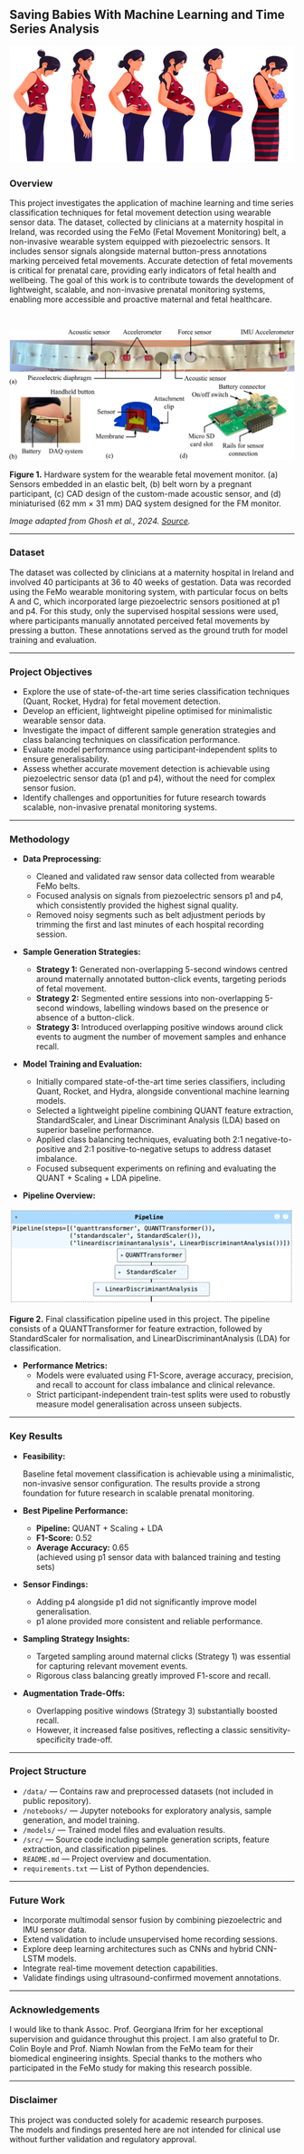 ## **Saving Babies With Machine Learning and Time Series Analysis**

![Fetal Movement Monitoring](images/fyp-fmm-pregnancy.png)

### **Overview**

This project investigates the application of machine learning and time series classification techniques for fetal movement detection using wearable sensor data. The dataset, collected by clinicians at a maternity hospital in Ireland, was recorded using the FeMo (Fetal Movement Monitoring) belt, a non-invasive wearable system equipped with piezoelectric sensors. It includes sensor signals alongside maternal button-press annotations marking perceived fetal movements. Accurate detection of fetal movements is critical for prenatal care, providing early indicators of fetal health and wellbeing. The goal of this work is to contribute towards the development of lightweight, scalable, and non-invasive prenatal monitoring systems, enabling more accessible and proactive maternal and fetal healthcare.

&nbsp;

![Fetal Movement Monitoring](images/femo-belt.jpeg)

**Figure 1.** Hardware system for the wearable fetal movement monitor. (a) Sensors embedded in an elastic belt, (b) belt worn by a pregnant participant, (c) CAD design of the custom-made acoustic sensor, and (d) miniaturised (62 mm × 31 mm) DAQ system designed for the FM monitor.  

*Image adapted from Ghosh et al., 2024. [Source](https://www.sciencedirect.com/science/article/pii/S1566253523004402).*

---

### **Dataset**

The dataset was collected by clinicians at a maternity hospital in Ireland and involved 40 participants at 36 to 40 weeks of gestation. Data was recorded using the FeMo wearable monitoring system, with particular focus on belts A and C, which incorporated large piezoelectric sensors positioned at p1 and p4. For this study, only the supervised hospital sessions were used, where participants manually annotated perceived fetal movements by pressing a button. These annotations served as the ground truth for model training and evaluation.

---

### **Project Objectives**

- Explore the use of state-of-the-art time series classification techniques (Quant, Rocket, Hydra) for fetal movement detection.
- Develop an efficient, lightweight pipeline optimised for minimalistic wearable sensor data.
- Investigate the impact of different sample generation strategies and class balancing techniques on classification performance.
- Evaluate model performance using participant-independent splits to ensure generalisability.
- Assess whether accurate movement detection is achievable using piezoelectric sensor data (p1 and p4), without the need for complex sensor fusion.
- Identify challenges and opportunities for future research towards scalable, non-invasive prenatal monitoring systems.

---

### **Methodology**

- **Data Preprocessing:**  
  - Cleaned and validated raw sensor data collected from wearable FeMo belts.  
  - Focused analysis on signals from piezoelectric sensors p1 and p4, which consistently provided the highest signal quality.  
  - Removed noisy segments such as belt adjustment periods by trimming the first and last minutes of each hospital recording session.

- **Sample Generation Strategies:**  
  - **Strategy 1:** Generated non-overlapping 5-second windows centred around maternally annotated button-click events, targeting periods of fetal movement.  
  - **Strategy 2:** Segmented entire sessions into non-overlapping 5-second windows, labelling windows based on the presence or absence of a button-click.  
  - **Strategy 3:** Introduced overlapping positive windows around click events to augment the number of movement samples and enhance recall.

- **Model Training and Evaluation:**  
  - Initially compared state-of-the-art time series classifiers, including Quant, Rocket, and Hydra, alongside conventional machine learning models.  
  - Selected a lightweight pipeline combining QUANT feature extraction, StandardScaler, and Linear Discriminant Analysis (LDA) based on superior baseline performance.  
  - Applied class balancing techniques, evaluating both 2:1 negative-to-positive and 2:1 positive-to-negative setups to address dataset imbalance.  
  - Focused subsequent experiments on refining and evaluating the QUANT + Scaling + LDA pipeline.

- **Pipeline Overview:**  

![Fetal Movement Detection Pipeline](images/fmm-pipeline.png)  

**Figure 2.**  Final classification pipeline used in this project. The pipeline consists of a QUANTTransformer for feature extraction, followed by StandardScaler for normalisation, and LinearDiscriminantAnalysis (LDA) for classification.

- **Performance Metrics:**  
  - Models were evaluated using F1-Score, average accuracy, precision, and recall to account for class imbalance and clinical relevance.  
  - Strict participant-independent train-test splits were used to robustly measure model generalisation across unseen subjects.

---


### **Key Results**

- **Feasibility:**  

  Baseline fetal movement classification is achievable using a minimalistic, non-invasive sensor configuration. The results provide a strong foundation for future research in scalable prenatal monitoring.

- **Best Pipeline Performance:**  

  - **Pipeline:** QUANT + Scaling + LDA  
  - **F1-Score:** 0.52  
  - **Average Accuracy:** 0.65  
  (achieved using p1 sensor data with balanced training and testing sets)

- **Sensor Findings:**  

  - Adding p4 alongside p1 did not significantly improve model generalisation.  
  - p1 alone provided more consistent and reliable performance.

- **Sampling Strategy Insights:**  

  - Targeted sampling around maternal clicks (Strategy 1) was essential for capturing relevant movement events.  
  - Rigorous class balancing greatly improved F1-score and recall.

- **Augmentation Trade-Offs:**  

  - Overlapping positive windows (Strategy 3) substantially boosted recall.  
  - However, it increased false positives, reflecting a classic sensitivity-specificity trade-off.


---

### **Project Structure**

- `/data/` — Contains raw and preprocessed datasets (not included in public repository).
- `/notebooks/` — Jupyter notebooks for exploratory analysis, sample generation, and model training.
- `/models/` — Trained model files and evaluation results.
- `/src/` — Source code including sample generation scripts, feature extraction, and classification pipelines.
- `README.md` — Project overview and documentation.
- `requirements.txt` — List of Python dependencies.

---

### **Future Work**

- Incorporate multimodal sensor fusion by combining piezoelectric and IMU sensor data.
- Extend validation to include unsupervised home recording sessions.
- Explore deep learning architectures such as CNNs and hybrid CNN-LSTM models.
- Integrate real-time movement detection capabilities.
- Validate findings using ultrasound-confirmed movement annotations.

---

### **Acknowledgements**

I would like to thank Assoc. Prof. Georgiana Ifrim for her exceptional supervision and guidance throughut this project. I am also grateful to Dr. Colin Boyle and Prof. Niamh Nowlan from the FeMo team for their biomedical engineering insights. Special thanks to the mothers who participated in the FeMo study for making this research possible.

---

### **Disclaimer**

This project was conducted solely for academic research purposes.  
The models and findings presented here are not intended for clinical use without further validation and regulatory approval.















